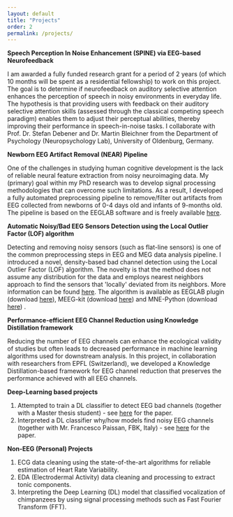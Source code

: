 ```yaml
---
layout: default
title: "Projects"
order: 2
permalink: /projects/
---
```


**Speech Perception In Noise Enhancement (SPINE) via EEG-based Neurofeedback**

I am awarded a fully funded research grant for a period of 2 years (of which 10 months will be spent as a residential fellowship) to work on this project. The goal is to determine if neurofeedback on auditory selective attention enhances the perception of speech in noisy environments in everyday life. The hypothesis is that providing users with feedback on their auditory selective attention skills (assessed through the classical competing speech paradigm) enables them to adjust their perceptual abilities, thereby improving their performance in speech-in-noise tasks.  I collaborate with Prof. Dr. Stefan Debener and Dr. Martin Bleichner from the Department of Psychology (Neuropsychology Lab), University of Oldenburg, Germany.

**Newborn EEG Artifact Removal (NEAR) Pipeline**

One of the challenges in studying human cognitive development is the lack of reliable neural feature extraction from noisy neuroimaging data. My (primary) goal within my PhD research was to develop signal processing methodologies that can overcome such limitations. As a result, I developed a fully automated preprocessing pipeline to remove/filter out artifacts from EEG collected from newborns of 0-4 days old and infants of 9-months old. The pipeline is based on the EEGLAB software and is freely available [here](https://github.com/vpKumaravel/NEAR). 

**Automatic Noisy/Bad EEG Sensors Detection using the Local Outlier Factor (LOF) algorithm**

Detecting and removing noisy sensors (such as flat-line sensors) is one of the common preprocessing steps in EEG and MEG data analysis pipeline. I introduced a novel, density-based bad channel detection using the Local Outlier Factor (LOF) algorithm. The novelty is that the method does not assume any distribution for the data and employs nearest neighbors approach to find the sensors that 'locally' deviated from its neighbors. More information can be found [here](). The algorithm is available as EEGLAB plugin (download [here](https://github.com/vpKumaravel/detectbadchannelLOF/blob/main/README.md)),  MEEG-kit (download [here](https://github.com/nbara/python-meegkit/blob/master/meegkit/lof.py)) and MNE-Python (download [here](https://mne.tools/stable/generated/mne.preprocessing.find_bad_channels_lof.html#mne.preprocessing.find_bad_channels_lof)) .

**Performance-efficient EEG Channel Reduction using Knowledge Distillation framework**

Reducing the number of EEG channels can enhance the ecological validity of studies but often leads to decreased performance in machine learning algorithms used for downstream analysis. In this project, in collaboration with researchers from EPFL (Switzerland), we developed a Knowledge Distillation-based framework for EEG channel reduction that preserves the performance achieved with all EEG channels.

**Deep-Learning based projects**
1. Attempted to train a DL classifier to detect EEG bad channels (together with a Master thesis student) - see [here](https://ieeexplore.ieee.org/document/9672305) for the paper.
2. Interpreted a DL classifier why/how models find noisy EEG channels (together with Mr. Francesco Paissan, FBK, Italy) - see [here](https://ieeexplore.ieee.org/document/9881381) for the paper.

**Non-EEG (Personal) Projects**

1. ECG data cleaning using the state-of-the-art algorithms for reliable estimation of Heart Rate Variability.
2. EDA (Electrodermal Activity) data cleaning and processing to extract tonic components.
3. Interpreting the Deep Learning (DL) model that classified vocalization of chimpanzees by using signal processing methods such as Fast Fourier Transform (FFT).